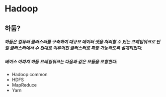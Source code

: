 # Hadoop

## 하둡?
##### 하둡은 컴퓨터 클러스터를 구축하여 대규모 데이터 셋을 처리할 수 있는 프레임워크로 단일 클러스터에서 수 천대로 이루어진 클러스터로 확장 가능하도록 설계되었다.
##### 베이스 아파치 하둡 프레임워크는 다음과 같은 모듈을 포함한다.
- Hadoop common
- HDFS
- MapReduce
- Yarn
